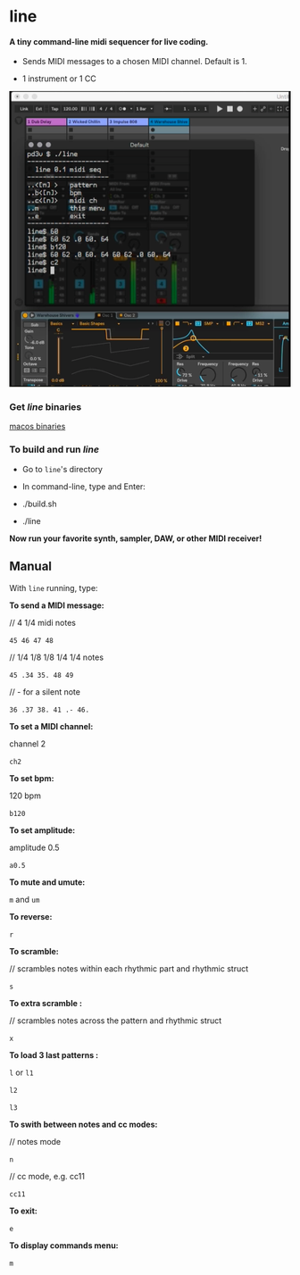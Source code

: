 # line
#### A tiny command-line midi sequencer for live coding.

+ Sends MIDI messages to a chosen MIDI channel. Default is 1.

+ 1 instrument or 1 CC

![line_screenshot](https://github.com/pd3v/line/blob/develop/line0.1.png)

### Get *line* binaries

[macos binaries](https://github.com/pd3v/line/actions/runs/1802392423)

### To build and run *line*

+ Go to `line`'s directory

+ In command-line, type and Enter:

+ ./build.sh

+ ./line

**Now run your favorite synth, sampler, DAW, or other MIDI receiver!**

## Manual

With `line` running, type:


**To send a MIDI message:**

// 4 1/4 midi notes

`45 46 47 48`

// 1/4 1/8 1/8 1/4 1/4 notes

`45 .34 35. 48 49` 

// - for a silent note

`36 .37 38. 41 .- 46.` 

**To set a MIDI channel:**  

channel 2

`ch2`

**To set bpm:**  

120 bpm

`b120`

**To set amplitude:**

amplitude 0.5

`a0.5`

**To mute and umute:**

`m` and `um`

**To reverse:**  

`r`

**To scramble:**  

// scrambles notes within each rhythmic part and rhythmic struct

`s`

**To extra scramble :**  

// scrambles notes across the pattern and rhythmic struct

`x`

**To load 3 last patterns :**  

`l` or `l1`

`l2`

`l3`

**To swith between notes and cc modes:**  

// notes mode

`n` 

// cc mode, e.g. cc11

`cc11`

**To exit:**

`e`  

**To display commands menu:**

`m`
 

